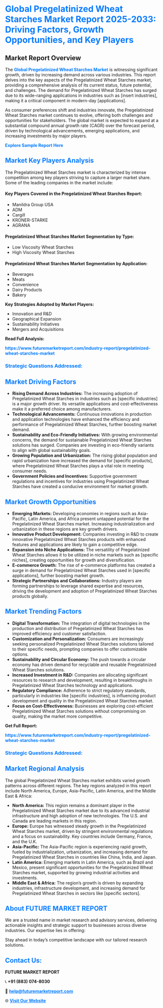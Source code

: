 <h1 style="color: #007BFF;">Global Pregelatinized Wheat Starches Market Report 2025-2033: Driving Factors, Growth Opportunities, and Key Players</h1>

<section id="overview">
<h2>Market Report Overview</h2>
<p>The <a href="https://www.futuremarketreport.com/industry-report/pregelatinized-wheat-starches-market" style="color: #007BFF; text-decoration: none;"><strong>Global Pregelatinized Wheat Starches Market</strong></a> is witnessing significant growth, driven by increasing demand across various industries. This report delves into the key aspects of the Pregelatinized Wheat Starches market, providing a comprehensive analysis of its current status, future potential, and challenges. The demand for Pregelatinized Wheat Starches has surged due to its wide-ranging applications in industries such as [insert industries], making it a critical component in modern-day [applications].</p>
<p>As consumer preferences shift and industries innovate, the Pregelatinized Wheat Starches market continues to evolve, offering both challenges and opportunities for stakeholders. The global market is expected to expand at a substantial compound annual growth rate (CAGR) over the forecast period, driven by technological advancements, emerging applications, and increasing investments by major players.</p>
</section>

<section id="overview">
<p><a href="https://www.futuremarketreport.com/request-sample/reportId=52259" style="color: #007BFF; text-decoration: none;"><strong>Explore Sample Report Here</strong></a></p>
</section>

<section id="key-players">
<h2 style="color: #007BFF;">Market Key Players Analysis</h2>
<p>The Pregelatinized Wheat Starches market is characterized by intense competition among key players striving to capture a larger market share. Some of the leading companies in the market include:</p>
<h4>Key Players Covered in the Pregelatinized Wheat Starches Report:</h4>
<ul><li>Manildra Group USA</li><li>ADM</li><li>Cargill</li><li>KRONER-STARKE</li><li>AGRANA</li></ul>
<h4>Pregelatinized Wheat Starches Market Segmentation by Type:</h4>
<ul><li>Low Viscosity Wheat Starches</li><li>High Viscosity Wheat Starches</li></ul>

<h4>Pregelatinized Wheat Starches Market Segmentation by Application:</h4>
<ul><li>Beverages</li><li>Meats</li><li>Convenience</li><li>Dairy Products</li><li>Bakery</li></ul>
<p><strong>Key Strategies Adopted by Market Players:</strong></p>
<ul>
<li>Innovation and R&D</li>
<li>Geographical Expansion</li>
<li>Sustainability Initiatives</li>
<li>Mergers and Acquisitions</li>
</ul>
</section>

<section>
<p><strong>Read Full Analysis: </strong></p><a href="https://www.futuremarketreport.com/industry-report/pregelatinized-wheat-starches-market" style="color: #007BFF; text-decoration: none;"><strong>https://www.futuremarketreport.com/industry-report/pregelatinized-wheat-starches-market</strong></a>
<h3 style="color: #007BFF;">Strategic Questions Addressed:</h3>
</section>

<section id="driving-factors">
<h2 style="color: #007BFF;">Market Driving Factors</h2>
<ul>
<li><strong>Rising Demand Across Industries:</strong> The increasing adoption of Pregelatinized Wheat Starches in industries such as [specific industries] is a major growth driver. Its versatile applications and cost-effectiveness make it a preferred choice among manufacturers.</li>
<li><strong>Technological Advancements:</strong> Continuous innovations in production and application technologies have enhanced the efficiency and performance of Pregelatinized Wheat Starches, further boosting market demand.</li>
<li><strong>Sustainability and Eco-Friendly Initiatives:</strong> With growing environmental concerns, the demand for sustainable Pregelatinized Wheat Starches solutions has surged. Companies are investing in eco-friendly variants to align with global sustainability goals.</li>
<li><strong>Growing Population and Urbanization:</strong> The rising global population and rapid urbanization have increased the demand for [specific products], where Pregelatinized Wheat Starches plays a vital role in meeting consumer needs.</li>
<li><strong>Government Policies and Incentives:</strong> Supportive government regulations and incentives for industries using Pregelatinized Wheat Starches have created a conducive environment for market growth.</li>
</ul>
</section>

<section id="growth-opportunities">
<h2 style="color: #007BFF;">Market Growth Opportunities</h2>
<ul>
<li><strong>Emerging Markets:</strong> Developing economies in regions such as Asia-Pacific, Latin America, and Africa present untapped potential for the Pregelatinized Wheat Starches market. Increasing industrialization and urbanization in these regions are key growth drivers.</li>
<li><strong>Innovative Product Development:</strong> Companies investing in R&D to create innovative Pregelatinized Wheat Starches products with enhanced features and applications are likely to gain a competitive edge.</li>
<li><strong>Expansion into Niche Applications:</strong> The versatility of Pregelatinized Wheat Starches allows it to be utilized in niche markets such as [specific niches], creating opportunities for growth and diversification.</li>
<li><strong>E-commerce Growth:</strong> The rise of e-commerce platforms has created a surge in demand for Pregelatinized Wheat Starches used in [specific applications], further boosting market growth.</li>
<li><strong>Strategic Partnerships and Collaborations:</strong> Industry players are forming partnerships to leverage shared expertise and resources, driving the development and adoption of Pregelatinized Wheat Starches products globally.</li>
</ul>
</section>

<section id="trending-factors">
<h2 style="color: #007BFF;">Market Trending Factors</h2>
<ul>
<li><strong>Digital Transformation:</strong> The integration of digital technologies in the production and distribution of Pregelatinized Wheat Starches has improved efficiency and customer satisfaction.</li>
<li><strong>Customization and Personalization:</strong> Consumers are increasingly seeking personalized Pregelatinized Wheat Starches solutions tailored to their specific needs, prompting companies to offer customizable options.</li>
<li><strong>Sustainability and Circular Economy:</strong> The push towards a circular economy has driven demand for recyclable and reusable Pregelatinized Wheat Starches solutions.</li>
<li><strong>Increased Investment in R&D:</strong> Companies are allocating significant resources to research and development, resulting in breakthroughs in Pregelatinized Wheat Starches technology and applications.</li>
<li><strong>Regulatory Compliance:</strong> Adherence to strict regulatory standards, particularly in industries like [specific industries], is influencing product development and quality in the Pregelatinized Wheat Starches market.</li>
<li><strong>Focus on Cost-Effectiveness:</strong> Businesses are exploring cost-efficient Pregelatinized Wheat Starches solutions without compromising on quality, making the market more competitive.</li>
</ul>
</section>

<section>
<p><strong>Get Full Report: </strong></p><a href="https://www.futuremarketreport.com/industry-report/pregelatinized-wheat-starches-market" style="color: #007BFF; text-decoration: none;"><strong>https://www.futuremarketreport.com/industry-report/pregelatinized-wheat-starches-market</strong></a>
<h3 style="color: #007BFF;">Strategic Questions Addressed:</h3>
</section>


<section id="regional-analysis">
<h2 style="color: #007BFF;">Market Regional Analysis</h2>
<p>The global Pregelatinized Wheat Starches market exhibits varied growth patterns across different regions. The key regions analyzed in this report include North America, Europe, Asia-Pacific, Latin America, and the Middle East & Africa:</p>
<ul>
<li><strong>North America:</strong> This region remains a dominant player in the Pregelatinized Wheat Starches market due to its advanced industrial infrastructure and high adoption of new technologies. The U.S. and Canada are leading markets in this region.</li>
<li><strong>Europe:</strong> Europe has witnessed steady growth in the Pregelatinized Wheat Starches market, driven by stringent environmental regulations and a focus on sustainability. Key countries include Germany, France, and the U.K.</li>
<li><strong>Asia-Pacific:</strong> The Asia-Pacific region is experiencing rapid growth, fueled by industrialization, urbanization, and increasing demand for Pregelatinized Wheat Starches in countries like China, India, and Japan.</li>
<li><strong>Latin America:</strong> Emerging markets in Latin America, such as Brazil and Mexico, present significant opportunities for the Pregelatinized Wheat Starches market, supported by growing industrial activities and investments.</li>
<li><strong>Middle East & Africa:</strong> The region’s growth is driven by expanding industries, infrastructure development, and increasing demand for Pregelatinized Wheat Starches in sectors like [specific sectors].</li>
</ul>
</section>

<footer>
<h2 style="color: #007BFF;">About FUTURE MARKET REPORT</h2>
<p>We are a trusted name in market research and advisory services, delivering actionable insights and strategic support to businesses across diverse industries. Our expertise lies in offering:</p>

<p>Stay ahead in today’s competitive landscape with our tailored research solutions.</p>

<h2 style="color: #007BFF;">Contact Us:</h2>
<p><strong>FUTURE MARKET REPORT</strong></p>
<p>📞 <strong>+91 (883) 074-8030</strong></p>
<p>📧 <strong><a href="mailto:help@futuremarketreport.com" style="color: #007BFF;">help@futuremarketreport.com</a></strong></p>
<p>🌐 <strong><a href="https://www.futuremarketreport.com/" style="color: #007BFF;">Visit Our Website</a></strong></p>
</footer>